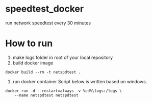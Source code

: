 # speedtest_docker
run network speedtest every 30 minutes

# How to run
1. make logs folder in root of your local repository
1. build docker image
```shell
docker build --rm -t netspdtest .
```
1. run docker container
Script below is written based on windows. 
```shell
docker run -d --restart=always -v %cd%\logs:/logs \
	--name netspdtest netspdtest
```